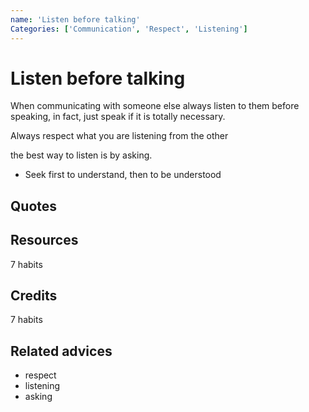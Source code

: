 ```yaml
---
name: 'Listen before talking'
Categories: ['Communication', 'Respect', 'Listening']
---
```

# Listen before talking

When communicating with someone else always listen to them before speaking, in fact, just speak if it is totally necessary.

Always respect what you are listening from the other

the best way to listen is by asking.

- Seek first to understand, then to be understood
## Quotes

## Resources

7 habits

## Credits

7 habits

## Related advices

- respect
- listening
- asking
